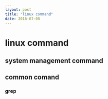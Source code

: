 ```yaml
---
layout: post
title: "linux command"
date: 2016-07-08
---
```


# linux command

## system management command

## common comand
### grep
